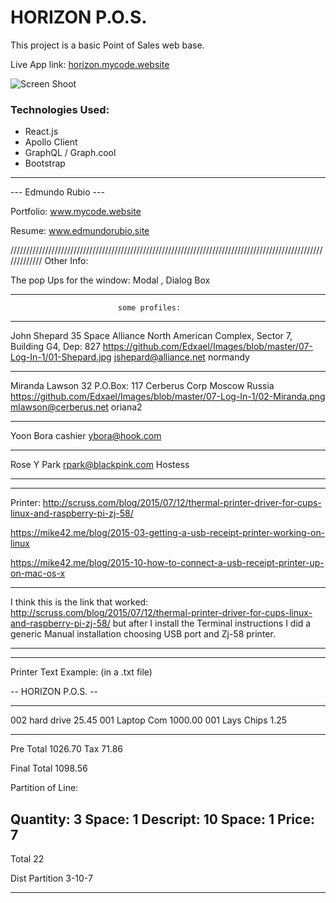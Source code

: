 # HORIZON P.O.S.

This project is a basic Point of Sales web base.

Live App link: [horizon.mycode.website](http://senators.mycode.website/)

![Screen Shoot](/src/comps/img/ssrr.png)


### Technologies Used:
- React.js
- Apollo Client
- GraphQL / Graph.cool
- Bootstrap

----

   ---  Edmundo Rubio  ---

Portfolio: www.mycode.website

Resume: www.edmundorubio.site


/////////////////////////////////////////////////////////////////////////////////////////////////////////////
Other Info:

The pop Ups for the window: Modal , Dialog Box

************************************************************************
                            some profiles:
************************************************************************
John
Shepard
35
Space Alliance North American Complex, Sector 7, Building G4, Dep: 827
https://github.com/Edxael/Images/blob/master/07-Log-In-1/01-Shepard.jpg
jshepard@alliance.net
normandy

*********************************
Miranda
Lawson
32
P.O.Box: 117 Cerberus Corp Moscow Russia
https://github.com/Edxael/Images/blob/master/07-Log-In-1/02-Miranda.png     
mlawson@cerberus.net
oriana2

*********************************

Yoon Bora
cashier
ybora@hook.com

*********************************

Rose Y Park
rpark@blackpink.com
Hostess


************************************************************************




*************************************************************************************************
Printer:
http://scruss.com/blog/2015/07/12/thermal-printer-driver-for-cups-linux-and-raspberry-pi-zj-58/

https://mike42.me/blog/2015-03-getting-a-usb-receipt-printer-working-on-linux

https://mike42.me/blog/2015-10-how-to-connect-a-usb-receipt-printer-up-on-mac-os-x

***************************************************************************************************
I think this is the link that worked:
http://scruss.com/blog/2015/07/12/thermal-printer-driver-for-cups-linux-and-raspberry-pi-zj-58/
but after I install the Terminal instructions I did a generic Manual installation choosing USB port and Zj-58 printer.
***************************************************************************************************

----------------------
Printer Text Example:
(in a .txt file)

-- HORIZON P.O.S. --
**********************

002 hard drive   25.45
001 Laptop Com 1000.00
001 Lays Chips    1.25

----------------------
Pre Total      1026.70
Tax              71.86

Final Total    1098.56


Partition of Line:

Quantity:  3
Space:     1
Descript: 10
Space:     1
Price:     7
-------------
Total     22

Dist Partition
3-10-7

----------------------
